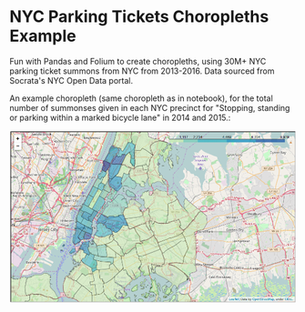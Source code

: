 <h1>NYC Parking Tickets Choropleths Example</h1>

<p>Fun with Pandas and Folium to create choropleths, using 30M+ NYC parking ticket summons from NYC from 2013-2016. Data sourced from Socrata's NYC Open Data portal.</p>

<p>An example choropleth (same choropleth as in notebook), for the total number of summonses given in each NYC precinct for "Stopping, standing or parking within a marked bicycle lane" in 2014 and 2015.:</p>

<img src="bike_summons_choropleth.png">
